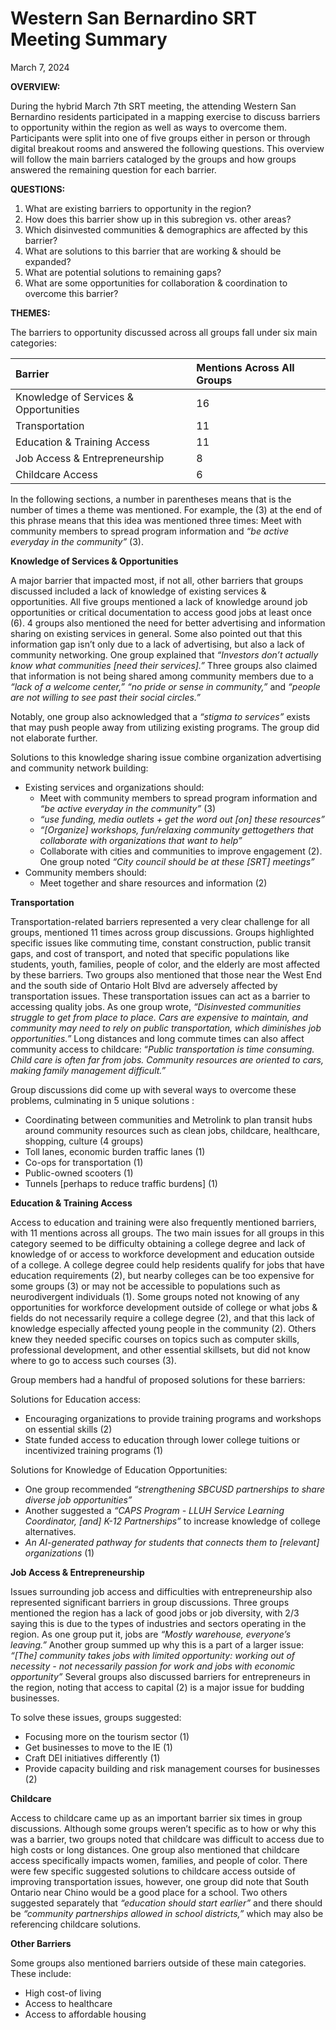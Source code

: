 # Western San Bernardino SRT Meeting Summary

March 7, 2024

**OVERVIEW:**

During the hybrid March 7th SRT meeting, the attending Western San Bernardino residents participated in a mapping exercise to discuss barriers to opportunity within the region as well as ways to overcome them. Participants were split into one of five groups either in person or through digital breakout rooms and answered the following questions. This overview will follow the main barriers cataloged by the groups and how groups answered the remaining question for each barrier.

**QUESTIONS:**

1. What are existing barriers to opportunity in the region?  
2. How does this barrier show up in this subregion vs. other areas?  
3. Which disinvested communities & demographics are affected by this barrier?  
4. What are solutions to this barrier that are working & should be expanded?  
5. What are potential solutions to remaining gaps?  
6. What are some opportunities for collaboration & coordination to overcome this barrier?

**THEMES:**

The barriers to opportunity discussed across all groups fall under six main categories:

| Barrier | Mentions Across All Groups |
| :---- | :---- |
| Knowledge of Services & Opportunities | 16 |
| Transportation | 11 |
| Education & Training Access | 11 |
| Job Access & Entrepreneurship | 8 |
| Childcare Access | 6 |

In the following sections, a number in parentheses means that is the number of times a theme was mentioned. For example, the (3) at the end of this phrase means that this idea was mentioned three times: Meet with community members to spread program information and *“be active everyday in the community”* (3).

**Knowledge of Services & Opportunities**

A major barrier that impacted most, if not all, other barriers that groups discussed included a lack of knowledge of existing services & opportunities. All five groups mentioned a lack of knowledge around job opportunities or critical documentation to access good jobs at least once (6). 4 groups also mentioned the need for better advertising and information sharing on existing services in general. Some also pointed out that this information gap isn’t only due to a lack of advertising, but also a lack of community networking. One group explained that *“Investors don’t actually know what communities \[need their services\].”* Three groups also claimed that information is not being shared among community members due to a *“lack of a welcome center,”* *“no pride or sense in community,”* and *“people are not willing to see past their social circles.”*

Notably, one group also acknowledged that a *“stigma to services”* exists that may push people away from utilizing existing programs. The group did not elaborate further.

Solutions to this knowledge sharing issue combine organization advertising and community network building:

* Existing services and organizations should:  
  * Meet with community members to spread program information and *“be active everyday in the community”* (3)  
  * *“use funding, media outlets \+ get the word out \[on\] these resources”*  
  * *“\[Organize\] workshops, fun/relaxing community gettogethers that collaborate with organizations that want to help”*  
  * Collaborate with cities and communities to improve engagement (2). One group noted *“City council should be at these \[SRT\] meetings”*  
* Community members should:  
  * Meet together and share resources and information (2)

**Transportation**

Transportation-related barriers represented a very clear challenge for all groups, mentioned 11 times across group discussions. Groups highlighted specific issues like commuting time, constant construction, public transit gaps, and cost of transport, and noted that specific populations like students, youth, families, people of color, and the elderly are most affected by these barriers. Two groups also mentioned that those near the West End and the south side of Ontario Holt Blvd are adversely affected by transportation issues. These transportation issues can act as a barrier to accessing quality jobs. As one group wrote, *“Disinvested communities struggle to get from place to place. Cars are expensive to maintain, and community may need to rely on public transportation, which diminishes job opportunities.”* Long distances and long commute times can also affect community access to childcare: “*Public transportation is time consuming. Child care is often far from jobs. Community resources are oriented to cars, making family management difficult.”*

Group discussions did come up with several ways to overcome these problems, culminating in 5 unique solutions :

* Coordinating between communities and Metrolink to plan transit hubs around community resources such as clean jobs, childcare, healthcare, shopping, culture (4 groups)  
* Toll lanes, economic burden traffic lanes (1)  
* Co-ops for transportation (1)  
* Public-owned scooters (1)  
* Tunnels \[perhaps to reduce traffic burdens\] (1)

**Education & Training Access**

Access to education and training were also frequently mentioned barriers, with 11 mentions across all groups. The two main issues for all groups in this category seemed to be difficulty obtaining a college degree and lack of knowledge of or access to workforce development and education outside of a college. A college degree could help residents qualify for jobs that have education requirements (2), but nearby colleges can be too expensive for some groups (3) or may not be accessible to populations such as neurodivergent individuals (1). Some groups noted not knowing of any opportunities for workforce development outside of college or what jobs & fields do not necessarily require a college degree (2), and that this lack of knowledge especially affected young people in the community (2). Others knew they needed specific courses on topics such as computer skills, professional development, and other essential skillsets, but did not know where to go to access such courses (3).

Group members had a handful of proposed solutions for these barriers:

Solutions for Education access:

* Encouraging organizations to provide training programs and workshops on essential skills (2)  
* State funded access to education through lower college tuitions or incentivized training programs (1)

Solutions for Knowledge of Education Opportunities:

* One group recommended *“strengthening SBCUSD partnerships to share diverse job opportunities”*  
* Another suggested a *“CAPS Program \- LLUH Service Learning Coordinator, \[and\] K-12 Partnerships”* to increase knowledge of college alternatives.  
* *An AI-generated pathway for students that connects them to \[relevant\] organizations* (1)

**Job Access & Entrepreneurship**

Issues surrounding job access and difficulties with entrepreneurship also represented significant barriers in group discussions. Three groups mentioned the region has a lack of good jobs or job diversity, with 2/3 saying this is due to the types of industries and sectors operating in the region. As one group put it, jobs are *“Mostly warehouse, everyone’s leaving.”* Another group summed up why this is a part of a larger issue: *“\[The\] community takes jobs with limited opportunity: working out of necessity \- not necessarily passion for work and jobs with economic opportunity”* Several groups also discussed barriers for entrepreneurs in the region, noting that access to capital (2) is a major issue for budding businesses.

To solve these issues, groups suggested:

* Focusing more on the tourism sector (1)  
* Get businesses to move to the IE (1)  
* Craft DEI initiatives differently (1)  
* Provide capacity building and risk management courses for businesses (2)

**Childcare**

Access to childcare came up as an important barrier six times in group discussions. Although some groups weren’t specific as to how or why this was a barrier, two groups noted that childcare was difficult to access due to high costs or long distances. One group also mentioned that childcare access specifically impacts women, families, and people of color. There were few specific suggested solutions to childcare access outside of improving transportation issues, however, one group did note that South Ontario near Chino would be a good place for a school. Two others suggested separately that *“education should start earlier”* and there should be *“community partnerships allowed in school districts,”* which may also be referencing childcare solutions.

**Other Barriers**

Some groups also mentioned barriers outside of these main categories. These include:

* High cost-of living  
* Access to healthcare  
* Access to affordable housing

